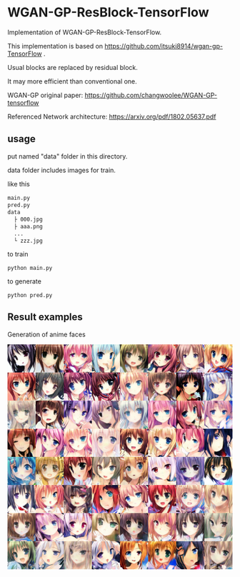 # WGAN-GP-ResBlock-TensorFlow
Implementation of WGAN-GP-ResBlock-TensorFlow.

This implementation is based on https://github.com/itsuki8914/wgan-gp-TensorFlow .

Usual blocks are replaced by residual block.

It may more efficient than conventional one.

WGAN-GP original paper: https://github.com/changwoolee/WGAN-GP-tensorflow

Referenced Network architecture: https://arxiv.org/pdf/1802.05637.pdf


## usage
put named "data" folder in this directory.

data folder includes images for train.

like this
```
main.py
pred.py
data
  ├ 000.jpg
  ├ aaa.png
  ...
  └ zzz.jpg
```

to train

```
python main.py
```


to generate

```
python pred.py
```


## Result examples

Generation of anime faces

<img src = 'Result/example.png' >
